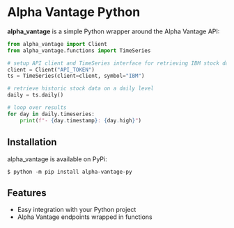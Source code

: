 # Alpha Vantage Python

**alpha_vantage** is a simple Python wrapper around the Alpha Vantage API:

```python
from alpha_vantage import Client
from alpha_vantage.functions import TimeSeries

# setup API client and TimeSeries interface for retrieving IBM stock data
client = Client("API_TOKEN")
ts = TimeSeries(client=client, symbol="IBM")

# retrieve historic stock data on a daily level
daily = ts.daily()

# loop over results
for day in daily.timeseries:
    print(f"- {day.timestamp}: {day.high}")

```

## Installation 

alpha_vantage is available on PyPi:

```shell script
$ python -m pip install alpha-vantage-py
```

## Features

* Easy integration with your Python project
* Alpha Vantage endpoints wrapped in functions
